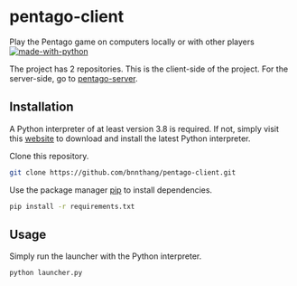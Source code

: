 # pentago-client
Play the Pentago game on computers locally or with other players [![made-with-python](https://img.shields.io/badge/Made%20with-Python-1f425f.svg)](https://www.python.org/)

The project has 2 repositories. This is the client-side of the project. For the server-side, go to [pentago-server](https://gitlab.com/bnnthang/pentago-server).


## Installation

A Python interpreter of at least version 3.8 is required. If not, simply visit this [website](https://www.python.org/downloads/) to download and install the latest Python interpreter.

Clone this repository.

```bash
git clone https://github.com/bnnthang/pentago-client.git
```

Use the package manager [pip](https://pip.pypa.io/en/stable/) to install dependencies.

```bash
pip install -r requirements.txt
```

## Usage
Simply run the launcher with the Python interpreter.
```bash
python launcher.py
```

